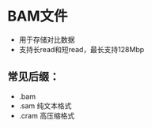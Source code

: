 BAM文件
======
* 用于存储对比数据
* 支持长read和短read，最长支持128Mbp

常见后缀：
-------
* .bam 
* .sam  纯文本格式
* .cram 高压缩格式

